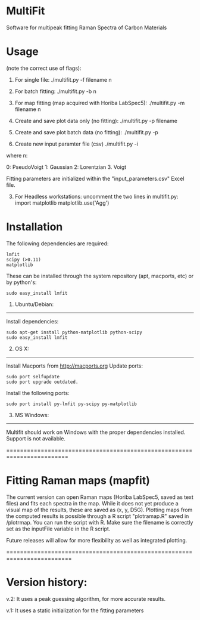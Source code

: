 # MultiFit
Software for multipeak fitting Raman Spectra of Carbon Materials

Usage 
======
(note the correct use of flags): 

1. For single file: 
./multifit.py -f filename n

2. For batch fitting:
./multifit.py -b n

3. For map fitting (map acquired with Horiba LabSpec5):
./multifit.py -m filename n

4. Create and save plot data only (no fitting):
./multifit.py -p filename

5. Create and save plot batch data (no fitting):
./multifit.py -p

6. Create new input paramter file (csv)
./multifit.py -i

where n:

0: PseudoVoigt
1: Gaussian
2: Lorentzian
3. Voigt

Fitting parameters are initialized within the
"input_parameters.csv" Excel file.


3. For Headless workstations:
uncomment the two lines in multifit.py:
    import matplotlib
    matplotlib.use('Agg')

Installation
=============

The following dependencies are required:

    lmfit
    scipy (>0.11)
    matplotlib

These can be installed through the system repository (apt, macports, etc) or by 
python's:

    sudo easy_install lmfit 

1. Ubuntu/Debian:
-----------------

Install dependencies:

    sudo apt-get install python-matplotlib python-scipy
    sudo easy_install lmfit

2. OS X:
---------

Install Macports from http://macports.org
Update ports:

    sudo port selfupdate
    sudo port upgrade outdated.

Install the following ports:

    sudo port install py-lmfit py-scipy py-matplotlib

3. MS Windows:
---------------

Multifit should work on Windows with the proper dependencies installed.
Support is not available.

========================================================================

Fitting Raman maps (mapfit)
========================================================================

The current version can open Raman maps (Horiba LabSpec5, saved as text files)
and fits each spectra in the map. While it does not yet produce a visual 
map of the results, these are saved as (x, y, D5G). Plotting maps from
the computed results is possible through a R script "plotramap.R"
saved in /plotrmap. You can run the script with R. Make sure the filename is
correctly set as the inputFile variable in the R script.


Future releases will allow for more flexibility as well as integrated plotting.

=========================================================================

Version history:
================

v.2: It uses a peak guessing algorithm, for more accurate results.  

v.1: It uses a static initialization for the fitting parameters

